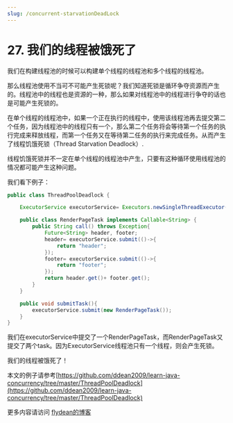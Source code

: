 ```yaml
---
slug: /concurrent-starvationDeadLock
---
```


# 27. 我们的线程被饿死了

我们在构建线程池的时候可以构建单个线程的线程池和多个线程的线程池。

那么线程池使用不当可不可能产生死锁呢？我们知道死锁是循环争夺资源而产生的。线程池中的线程也是资源的一种，那么如果对线程池中的线程进行争夺的话也是可能产生死锁的。

在单个线程的线程池中，如果一个正在执行的线程中，使用该线程池再去提交第二个任务，因为线程池中的线程只有一个，那么第二个任务将会等待第一个任务的执行完成来释放线程，而第一个任务又在等待第二任务的执行来完成任务。从而产生了线程饥饿死锁（Thread Starvation Deadlock）.

线程饥饿死锁并不一定在单个线程的线程池中产生，只要有这种循环使用线程池的情况都可能产生这种问题。

我们看下例子：

~~~java
public class ThreadPoolDeadlock {

    ExecutorService executorService= Executors.newSingleThreadExecutor();

    public class RenderPageTask implements Callable<String> {
        public String call() throws Exception{
            Future<String> header, footer;
            header= executorService.submit(()->{
                return "header";
            });
            footer= executorService.submit(()->{
                return "footer";
            });
            return header.get()+ footer.get();
        }
    }

    public void submitTask(){
        executorService.submit(new RenderPageTask());
    }
}
~~~

我们在executorService中提交了一个RenderPageTask，而RenderPageTask又提交了两个task。因为ExecutorService线程池只有一个线程，则会产生死锁。

我们的线程被饿死了！

本文的例子请参考[https://github.com/ddean2009/learn-java-concurrency/tree/master/ThreadPoolDeadlock](https://github.com/ddean2009/learn-java-concurrency/tree/master/ThreadPoolDeadlock)

更多内容请访问 [flydean的博客](www.flydean.com)

